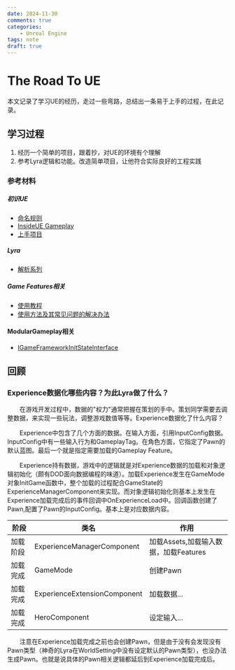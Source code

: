 ```yaml
---
date: 2024-11-30
comments: true
categories:
    - Unreal Engine
tags: note
draft: true
---
```


# The Road To UE
本文记录了学习UE的经历，走过一些弯路，总结出一条易于上手的过程，在此记录。
<!-- more -->


## 学习过程
1. 经历一个简单的项目，跟着抄，对UE的环境有个理解
2. 参考Lyra逻辑和功能。改造简单项目，让他符合实际良好的工程实践


### 参考材料
##### 初识UE
* [命名规则](https://dev.epicgames.com/documentation/zh-cn/unreal-engine/epic-cplusplus-coding-standard-for-unreal-engine)
* [InsideUE Gameplay](https://zhuanlan.zhihu.com/p/22833151)
* [上手项目](https://www.bilibili.com/video/BV1iEybYbE9p/?spm_id_from=333.1007.top_right_bar_window_default_collection.content.click&vd_source=b7c2138ea8aa033f5b5f8039de77f0d4)

##### Lyra
* [解析系列](https://unrealdirective.com/articles/modular-game-features-what-you-need-to-know)


##### Game Features相关
* [使用教程](https://unrealdirective.com/articles/modular-game-features-what-you-need-to-know)
* [使用方法及其常见问题的解决办法](https://www.bilibili.com/opus/666746385154965521)

#### ModularGameplay相关
* [IGameFrameworkInitStateInterface](https://www.bilibili.com/opus/786865299100008497)

## 回顾

### Experience数据化哪些内容？为此Lyra做了什么？
&emsp;&emsp;在游戏开发过程中，数据的"权力"通常把握在策划的手中。策划同学需要去调整数据，来实现一些玩法，调整游戏数值等等。Experience数据化了什么内容？

&emsp;&emsp;Experience中包含了几个方面的数据。在输入方面，引用InputConfig数据。InputConfig中有一些输入行为和GameplayTag。在角色方面，它指定了Pawn的默认蓝图。最后一个就是指定需要加载的Gameplay Feature。

&emsp;&emsp;Experience持有数据，游戏中的逻辑就是对Experience数据的加载和对象逻辑初始化（颇有DOD面向数据编程的味道）。加载Experience发生在GameMode对象InitGame函数中，整个加载的过程配合GameState的ExperienceManagerComponent来实现。而对象逻辑初始化则基本上发生在Experience加载完成后的事件回调中OnExperienceLoad中。回调函数创建了Pawn,配置了Pawn的InputConfig。基本上是对应数据内容。

|阶段|类名|作用|
|---|---|---|
|加载阶段|ExperienceManagerComponent|加载Assets,加载输入数据，加载Features|
|加载完成|GameMode| 创建Pawn |
|加载完成|ExperienceExtensionComponent|加载数据...|
|加载完成|HeroComponent|设定输入...|

&emsp;&emsp;注意在Experience加载完成之前也会创建Pawn，但是由于没有会发现没有Pawn类型（神奇的Lyra在WorldSetting中没有设定默认的Pawn类型），也没办法生成Pawn。也就是说具体的Pawn相关逻辑都延后到Experience加载完成后。






